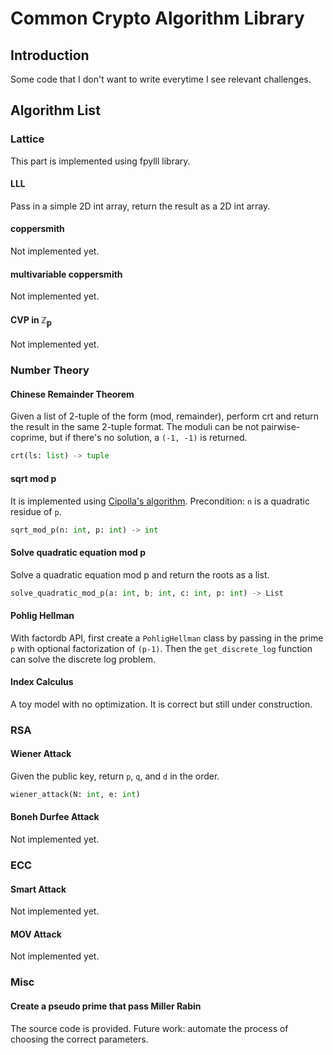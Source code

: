 # Common Crypto Algorithm Library

## Introduction

Some code that I don't want to write everytime I see relevant challenges.

## Algorithm List

### Lattice

This part is implemented using fpylll library.

#### LLL

Pass in a simple 2D int array, return the result as a 2D int array.

#### coppersmith

Not implemented yet.

#### multivariable coppersmith

Not implemented yet.

#### CVP in $\mathbb{Z_p}$

Not implemented yet.

### Number Theory

#### Chinese Remainder Theorem

Given a list of 2-tuple of the form (mod, remainder), perform crt and return the result in the same 2-tuple format. The moduli can be not pairwise-coprime, but if there's no solution, a `(-1, -1)` is returned.

```python
crt(ls: list) -> tuple
```

#### sqrt mod p

It is implemented using [Cipolla's algorithm](https://en.wikipedia.org/wiki/Cipolla%27s_algorithm). Precondition: `n` is a quadratic residue of `p`.

```python
sqrt_mod_p(n: int, p: int) -> int
```

#### Solve quadratic equation mod p

Solve a quadratic equation mod p and return the roots as a list.

```python
solve_quadratic_mod_p(a: int, b; int, c: int, p: int) -> List
```

#### Pohlig Hellman

With factordb API, first create a `PohligHellman` class by passing in the prime `p` with optional factorization of `(p-1)`. Then the `get_discrete_log` function can solve the discrete log problem.

#### Index Calculus

A toy model with no optimization. It is correct but still under construction.

### RSA

#### Wiener Attack

Given the public key, return `p`, `q`, and `d` in the order.

```python
wiener_attack(N: int, e: int)
```

#### Boneh Durfee Attack

Not implemented yet.

### ECC

#### Smart Attack

Not implemented yet.

#### MOV Attack

Not implemented yet.

### Misc

#### Create a pseudo prime that pass Miller Rabin

The source code is provided. Future work: automate the process of choosing the correct parameters.
